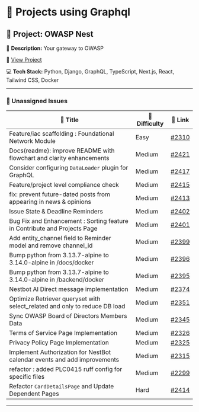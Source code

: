 # 🚀 Projects using Graphql

## 📌 Project: OWASP Nest

📝 **Description:** Your gateway to OWASP

🔗 [View Project](https://github.com/owasp/nest)

💻 **Tech Stack:** Python, Django, GraphQL, TypeScript, Next.js, React, Tailwind CSS, Docker

---

### 🐛 Unassigned Issues

| 🔖 Title | 🎯 Difficulty | 🔗 Link |
|----------|----------------|---------|
| Feature/iac scaffolding : Foundational Network Module | Easy | [#2310](https://github.com/OWASP/Nest/pull/2310) |
| Docs(readme): improve README with flowchart and clarity enhancements | Medium | [#2421](https://github.com/OWASP/Nest/issues/2421) |
| Consider configuring `DataLoader` plugin for GraphQL | Medium | [#2417](https://github.com/OWASP/Nest/issues/2417) |
| Feature/project level compliance check | Medium | [#2415](https://github.com/OWASP/Nest/pull/2415) |
| fix: prevent future-dated posts from appearing in news & opinions | Medium | [#2413](https://github.com/OWASP/Nest/pull/2413) |
| Issue State & Deadline Reminders | Medium | [#2402](https://github.com/OWASP/Nest/issues/2402) |
| Bug Fix and Enhancement : Sorting feature in Contribute and Projects Page | Medium | [#2401](https://github.com/OWASP/Nest/issues/2401) |
| Add entity_channel field to Reminder model and remove channel_id | Medium | [#2399](https://github.com/OWASP/Nest/pull/2399) |
| Bump python from 3.13.7-alpine to 3.14.0-alpine in /docs/docker | Medium | [#2396](https://github.com/OWASP/Nest/pull/2396) |
| Bump python from 3.13.7-alpine to 3.14.0-alpine in /backend/docker | Medium | [#2395](https://github.com/OWASP/Nest/pull/2395) |
| Nestbot AI Direct message implementation | Medium | [#2374](https://github.com/OWASP/Nest/pull/2374) |
| Optimize Retriever queryset with select_related and only to reduce DB load | Medium | [#2351](https://github.com/OWASP/Nest/issues/2351) |
| Sync OWASP Board of Directors Members Data | Medium | [#2345](https://github.com/OWASP/Nest/pull/2345) |
| Terms of Service Page Implementation | Medium | [#2326](https://github.com/OWASP/Nest/issues/2326) |
| Privacy Policy Page Implementation | Medium | [#2325](https://github.com/OWASP/Nest/issues/2325) |
| Implement Authorization for NestBot calendar events and add improvements | Medium | [#2315](https://github.com/OWASP/Nest/pull/2315) |
| refactor : added PLC0415 ruff config for specific files | Medium | [#2299](https://github.com/OWASP/Nest/pull/2299) |
| Refactor `CardDetailsPage` and Update Dependent Pages | Hard | [#2414](https://github.com/OWASP/Nest/issues/2414) |

---

